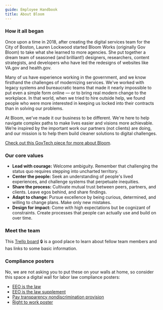 ```yaml
---
guide: Employee Handbook
title: About Bloom
---
```


### How it all began

Once upon a time in 2018, after creating the digital services team for the City of Boston, Lauren Lockwood  started Bloom Works (originally Gov Bloom) to take what she learned to more agencies. She put together a dream team of seasoned (and brilliant!) designers, researchers, content strategists, and developers who have led the redesigns of websites like VA.gov and health.gov.

Many of us have experience working in the government, and we know firsthand the challenges of modernizing services. We've worked with legacy systems and bureaucratic teams that made it nearly impossible to put even a simple form online — or to bring real modern change to the workplace. In that world, when we tried to hire outside help, we found people who were more interested in keeping us locked into their contracts than in solving our problems.

At Bloom, we've made it our business to be different. We're here to help navigate complex paths to make lives easier and visions more achievable. We’re inspired by the important work our partners (not clients) are doing, and our mission is to help them build cleaner solutions to digital challenges.

[Check out this GovTech piece for more about Bloom](https://www.govtech.com/biz/Bloom-Assembles-Digital-Government-Alumni-for-Consulting.html).

### Our core values

* **Lead with courage:** Welcome ambiguity. Remember that challenging the status quo requires stepping into uncharted territory.
* **Center the people:** Seek an understanding of people's lived experiences, and challenge systems that perpetuate inequities.
* **Share the process:** Cultivate mutual trust between peers, partners, and clients. Leave egos behind, and share findings.
* **Adapt to change:** Pursue excellence by being curious, determined, and willing to change plans. Make only new mistakes.
* **Design for impact:** Come with high expectations but be cognizant of constraints. Create processes that people can actually use and build on over time.

### Meet the team

This [Trello board](https://trello.com/b/WVHYQUIn/bloom-overview) 🔒 is a good place to learn about fellow team members and has links to some basic information.

### Compliance posters

No, we are not asking you to put these on your walls at home, so consider this space a digital wall for labor law compliance posters:

* [EEO is the law](https://www.dol.gov/sites/dolgov/files/ofccp/regs/compliance/posters/pdf/eeopost.pdf)
* [EEO is the law supplement](https://www.dol.gov/sites/dolgov/files/ofccp/regs/compliance/posters/pdf/OFCCP_EEO_Supplement_Final_JRF_QA_508c.pdf)
* [Pay transparency nondiscrimination provision](https://www.dol.gov/sites/dolgov/files/OFCCP/pdf/pay-transp_%20English_formattedESQA508c.pdf)
* [Right to work poster](https://www.e-verify.gov/sites/default/files/everify/posters/IER_RighttoWorkPoster.pdf)